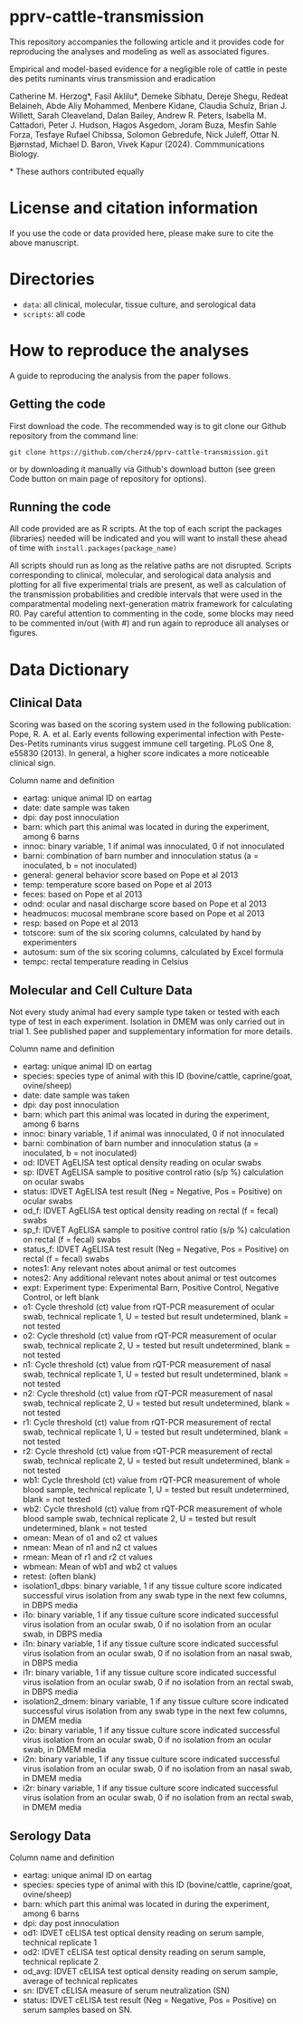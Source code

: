 # pprv-cattle-transmission
This repository accompanies the following article and it provides code for reproducing the analyses and modeling as well as associated figures.

Empirical and model-based evidence for a negligible role of cattle in peste des petits ruminants virus transmission and eradication

Catherine M. Herzog*, Fasil Aklilu*, Demeke Sibhatu, Dereje Shegu, Redeat Belaineh, Abde Aliy Mohammed, Menbere Kidane,  Claudia Schulz,
Brian J. Willett, Sarah Cleaveland, Dalan Bailey, Andrew R. Peters, Isabella M. Cattadori, Peter J. Hudson, Hagos Asgedom, Joram Buza, 
Mesfin Sahle Forza, Tesfaye Rufael Chibssa, Solomon Gebredufe, Nick Juleff, Ottar N. Bjørnstad, Michael D. Baron, Vivek Kapur (2024). Commmunications Biology.

\* These authors contributed equally


# License and citation information
If you use the code or data provided here, please make sure to cite the above manuscript.

# Directories
- `data`: all clinical, molecular, tissue culture, and serological data
- `scripts`: all code

# How to reproduce the analyses
A guide to reproducing the analysis from the paper follows.

## Getting the code
First download the code. The recommended way is to git clone our Github repository from the command line:

`git clone https://github.com/cherz4/pprv-cattle-transmission.git`

 or by downloading it manually via Github's download button (see green Code button on main page of repository for options).

## Running the code
All code provided are as R scripts. At the top of each script the packages (libraries) needed will be indicated and you will want to install these ahead of time with
`install.packages(package_name)`

All scripts should run as long as the relative paths are not disrupted. Scripts corresponding to clinical, molecular, and serological data analysis and plotting for all five experimental trials are present, as well as calculation of the transmission probabilities and credible intervals that were used in the comparatmental modeling next-generation matrix framework for calculating R0. Pay careful attention to commenting in the code, some blocks may need to be commented in/out (with #) and run again to reproduce all analyses or figures.


# Data Dictionary

## Clinical Data
Scoring was based on the scoring system used in the following publication:
Pope, R. A. et al. Early events following experimental infection with Peste-Des-Petits ruminants virus suggest immune cell targeting. PLoS One 8, e55830 (2013).
In general, a higher score indicates a more noticeable clinical sign.

Column name and definition
- eartag: unique animal ID on eartag
- date: date sample was taken
- dpi: day post innoculation
- barn: which part this animal was located in during the experiment, among 6 barns
- innoc: binary variable, 1 if animal was innoculated, 0 if not innoculated
- barni: combination of barn number and innoculation status (a = inoculated, b = not inoculated)
- general: general behavior score based on Pope et al 2013
- temp: temperature score based on Pope et al 2013
- feces: based on Pope et al 2013
- odnd: ocular and nasal discharge score based on Pope et al 2013
- headmucos: mucosal membrane score based on Pope et al 2013
- resp: based on Pope et al 2013
- totscore: sum of the six scoring columns, calculated by hand by experimenters
- autosum: sum of the six scoring columns, calculated by Excel formula
- tempc: rectal temperature reading in Celsius

## Molecular and Cell Culture Data
Not every study animal had every sample type taken or tested with each type of test in each experiment. Isolation in DMEM was only carried out in trial 1. See published paper and supplementary information for more details.

Column name and definition
- eartag: unique animal ID on eartag
- species: species type of animal with this ID (bovine/cattle, caprine/goat, ovine/sheep) 
- date: date sample was taken
- dpi: day post innoculation
- barn: which part this animal was located in during the experiment, among 6 barns
- innoc: binary variable, 1 if animal was innoculated, 0 if not innoculated
- barni: combination of barn number and innoculation status (a = inoculated, b = not inoculated)
- od: IDVET AgELISA test optical density reading on ocular swabs
- sp: IDVET AgELISA sample to positive control ratio (s/p %) calculation on ocular swabs
- status: IDVET AgELISA test result (Neg = Negative, Pos = Positive) on ocular swabs
- od_f: IDVET AgELISA test optical density reading on rectal (f = fecal) swabs
- sp_f: IDVET AgELISA sample to positive control ratio (s/p %) calculation on rectal (f = fecal) swabs
- status_f: IDVET AgELISA test result (Neg = Negative, Pos = Positive) on rectal (f = fecal) swabs
- notes1: Any relevant notes about animal or test outcomes
- notes2: Any additional relevant notes about animal or test outcomes
- expt: Experiment type: Experimental Barn, Positive Control, Negative Control, or left blank
- o1: Cycle threshold (ct) value from rQT-PCR measurement of ocular swab, technical replicate 1, U = tested but result undetermined, blank = not tested
- o2: Cycle threshold (ct) value from rQT-PCR measurement of ocular swab, technical replicate 2, U = tested but result undetermined, blank = not tested
- n1: Cycle threshold (ct) value from rQT-PCR measurement of nasal swab, technical replicate 1, U = tested but result undetermined, blank = not tested
- n2: Cycle threshold (ct) value from rQT-PCR measurement of nasal swab, technical replicate 2, U = tested but result undetermined, blank = not tested
- r1: Cycle threshold (ct) value from rQT-PCR measurement of rectal swab, technical replicate 1, U = tested but result undetermined, blank = not tested
- r2: Cycle threshold (ct) value from rQT-PCR measurement of rectal swab, technical replicate 2, U = tested but result undetermined, blank = not tested
- wb1: Cycle threshold (ct) value from rQT-PCR measurement of whole blood sample, technical replicate 1, U = tested but result undetermined, blank = not tested
- wb2: Cycle threshold (ct) value from rQT-PCR measurement of whole blood sample swab, technical replicate 2, U = tested but result undetermined, blank = not tested
- omean: Mean of o1 and o2 ct values
- nmean: Mean of n1 and n2 ct values
- rmean: Mean of r1 and r2 ct values
- wbmean: Mean of wb1 and wb2 ct values
- retest:  (often blank)
- isolation1_dbps: binary variable, 1 if any tissue culture score indicated successful virus isolation from any swab type in the next few columns, in DBPS media
- i1o: binary variable, 1 if any tissue culture score indicated successful virus isolation from an ocular swab, 0 if no isolation from an ocular swab, in DBPS media
- i1n: binary variable, 1 if any tissue culture score indicated successful virus isolation from an ocular swab, 0 if no isolation from an nasal swab, in DBPS media
- i1r: binary variable, 1 if any tissue culture score indicated successful virus isolation from an ocular swab, 0 if no isolation from an rectal swab, in DBPS media
- isolation2_dmem: binary variable, 1 if any tissue culture score indicated successful virus isolation from any swab type in the next few columns, in DMEM media
- i2o: binary variable, 1 if any tissue culture score indicated successful virus isolation from an ocular swab, 0 if no isolation from an ocular swab, in DMEM media
- i2n: binary variable, 1 if any tissue culture score indicated successful virus isolation from an ocular swab, 0 if no isolation from an nasal swab, in DMEM media
- i2r: binary variable, 1 if any tissue culture score indicated successful virus isolation from an ocular swab, 0 if no isolation from an rectal swab, in DMEM media

## Serology Data

Column name and definition
- eartag: unique animal ID on eartag
- species: species type of animal with this ID (bovine/cattle, caprine/goat, ovine/sheep) 
- barn: which part this animal was located in during the experiment, among 6 barns
- dpi: day post innoculation
- od1: IDVET cELISA test optical density reading on serum sample, technical replicate 1
- od2: IDVET cELISA test optical density reading on serum sample, technical replicate 2
- od_avg: IDVET cELISA test optical density reading on serum sample, average of technical replicates
- sn: IDVET cELISA measure of serum neutralization (SN)
- status: IDVET cELISA test result (Neg = Negative, Pos = Positive) on serum samples based on SN.

